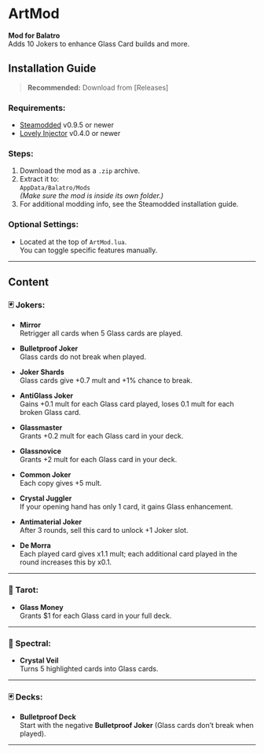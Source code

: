 # ArtMod

**Mod for Balatro**  
Adds 10 Jokers to enhance Glass Card builds and more.

## Installation Guide

> **Recommended:** Download from [Releases]

### Requirements:
- [Steamodded](https://github.com/Steamopollys/Steamodded/) v0.9.5 or newer
- [Lovely Injector](https://github.com/ethangreen-dev/lovely-injector) v0.4.0 or newer

### Steps:
1. Download the mod as a `.zip` archive.
2. Extract it to:  
   `AppData/Balatro/Mods`  
   *(Make sure the mod is inside its own folder.)*
3. For additional modding info, see the Steamodded installation guide.

### Optional Settings:
- Located at the top of `ArtMod.lua`.  
  You can toggle specific features manually.

---

## Content

### 🃏 Jokers:

- **Mirror**  
  Retrigger all cards when 5 Glass cards are played.

- **Bulletproof Joker**  
  Glass cards do not break when played.

- **Joker Shards**  
  Glass cards give +0.7 mult and +1% chance to break.

- **AntiGlass Joker**  
  Gains +0.1 mult for each Glass card played, loses 0.1 mult for each broken Glass card.

- **Glassmaster**  
  Grants +0.2 mult for each Glass card in your deck.

- **Glassnovice**  
  Grants +2 mult for each Glass card in your deck.

- **Common Joker**  
  Each copy gives +5 mult.

- **Crystal Juggler**  
  If your opening hand has only 1 card, it gains Glass enhancement.

- **Antimaterial Joker**  
  After 3 rounds, sell this card to unlock +1 Joker slot.

- **De Morra**  
  Each played card gives x1.1 mult; each additional card played in the round increases this by x0.1.

---

### 🎴 Tarot:

- **Glass Money**  
  Grants $1 for each Glass card in your full deck.

---

### 👻 Spectral:

- **Crystal Veil**  
  Turns 5 highlighted cards into Glass cards.

---

### 🃏 Decks:

- **Bulletproof Deck**  
  Start with the negative **Bulletproof Joker** (Glass cards don’t break when played).

---

